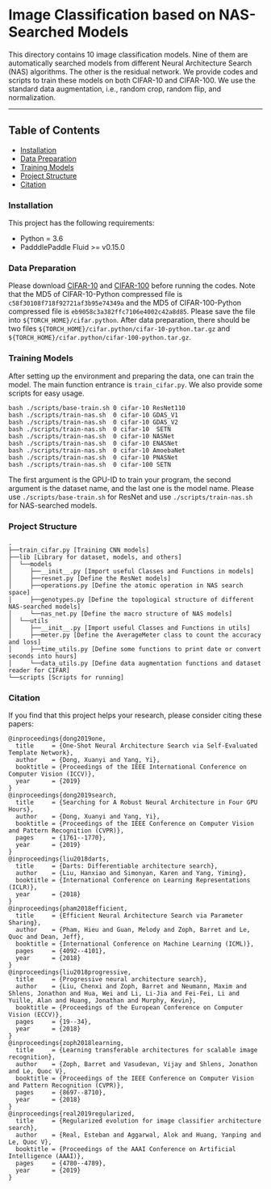 # Image Classification based on NAS-Searched Models

This directory contains 10 image classification models.
Nine of them are automatically searched models from different Neural Architecture Search (NAS) algorithms. The other is the residual network.
We provide codes and scripts to train these models on both CIFAR-10 and CIFAR-100.
We use the standard data augmentation, i.e., random crop, random flip, and normalization.

---
## Table of Contents
- [Installation](#installation)
- [Data Preparation](#data-preparation)
- [Training Models](#training-models)
- [Project Structure](#project-structure)
- [Citation](#citation)


### Installation
This project has the following requirements:
- Python = 3.6
- PadddlePaddle Fluid >= v0.15.0


### Data Preparation
Please download [CIFAR-10](https://dataset.bj.bcebos.com/cifar/cifar-10-python.tar.gz) and [CIFAR-100](https://dataset.bj.bcebos.com/cifar/cifar-100-python.tar.gz) before running the codes.
Note that the MD5 of CIFAR-10-Python compressed file is `c58f30108f718f92721af3b95e74349a` and the MD5 of CIFAR-100-Python compressed file is `eb9058c3a382ffc7106e4002c42a8d85`.
Please save the file into `${TORCH_HOME}/cifar.python`.
After data preparation, there should be two files `${TORCH_HOME}/cifar.python/cifar-10-python.tar.gz` and `${TORCH_HOME}/cifar.python/cifar-100-python.tar.gz`.


### Training Models

After setting up the environment and preparing the data, one can train the model. The main function entrance is `train_cifar.py`. We also provide some scripts for easy usage.
```
bash ./scripts/base-train.sh 0 cifar-10 ResNet110
bash ./scripts/train-nas.sh  0 cifar-10 GDAS_V1
bash ./scripts/train-nas.sh  0 cifar-10 GDAS_V2
bash ./scripts/train-nas.sh  0 cifar-10  SETN
bash ./scripts/train-nas.sh  0 cifar-10 NASNet
bash ./scripts/train-nas.sh  0 cifar-10 ENASNet
bash ./scripts/train-nas.sh  0 cifar-10 AmoebaNet
bash ./scripts/train-nas.sh  0 cifar-10 PNASNet
bash ./scripts/train-nas.sh  0 cifar-100 SETN
```
The first argument is the GPU-ID to train your program, the second argument is the dataset name, and the last one is the model name.
Please use `./scripts/base-train.sh` for ResNet and use `./scripts/train-nas.sh` for NAS-searched models.


### Project Structure
```
.
├──train_cifar.py [Training CNN models]
├──lib [Library for dataset, models, and others]
│  └──models  
│     ├──__init__.py [Import useful Classes and Functions in models]  
│     ├──resnet.py [Define the ResNet models]
│     ├──operations.py [Define the atomic operation in NAS search space]
│     ├──genotypes.py [Define the topological structure of different NAS-searched models]
│     └──nas_net.py [Define the macro structure of NAS models]
│  └──utils
│     ├──__init__.py [Import useful Classes and Functions in utils]  
│     ├──meter.py [Define the AverageMeter class to count the accuracy and loss]
│     ├──time_utils.py [Define some functions to print date or convert seconds into hours]
│     └──data_utils.py [Define data augmentation functions and dataset reader for CIFAR]
└──scripts [Scripts for running]  
```


### Citation
If you find that this project helps your research, please consider citing these papers:
```
@inproceedings{dong2019one,
  title     = {One-Shot Neural Architecture Search via Self-Evaluated Template Network},
  author    = {Dong, Xuanyi and Yang, Yi},
  booktitle = {Proceedings of the IEEE International Conference on Computer Vision (ICCV)},
  year      = {2019}
}
@inproceedings{dong2019search,
  title     = {Searching for A Robust Neural Architecture in Four GPU Hours},
  author    = {Dong, Xuanyi and Yang, Yi},
  booktitle = {Proceedings of the IEEE Conference on Computer Vision and Pattern Recognition (CVPR)},
  pages     = {1761--1770},
  year      = {2019}
}
@inproceedings{liu2018darts,
  title     = {Darts: Differentiable architecture search},
  author    = {Liu, Hanxiao and Simonyan, Karen and Yang, Yiming},
  booktitle = {International Conference on Learning Representations (ICLR)},
  year      = {2018}
}
@inproceedings{pham2018efficient,
  title     = {Efficient Neural Architecture Search via Parameter Sharing},
  author    = {Pham, Hieu and Guan, Melody and Zoph, Barret and Le, Quoc and Dean, Jeff},
  booktitle = {International Conference on Machine Learning (ICML)},
  pages     = {4092--4101},
  year      = {2018}
}
@inproceedings{liu2018progressive,
  title     = {Progressive neural architecture search},
  author    = {Liu, Chenxi and Zoph, Barret and Neumann, Maxim and Shlens, Jonathon and Hua, Wei and Li, Li-Jia and Fei-Fei, Li and Yuille, Alan and Huang, Jonathan and Murphy, Kevin},
  booktitle = {Proceedings of the European Conference on Computer Vision (ECCV)},
  pages     = {19--34},
  year      = {2018}
}
@inproceedings{zoph2018learning,
  title     = {Learning transferable architectures for scalable image recognition},
  author    = {Zoph, Barret and Vasudevan, Vijay and Shlens, Jonathon and Le, Quoc V},
  booktitle = {Proceedings of the IEEE Conference on Computer Vision and Pattern Recognition (CVPR)},
  pages     = {8697--8710},
  year      = {2018}
}
@inproceedings{real2019regularized,
  title     = {Regularized evolution for image classifier architecture search},
  author    = {Real, Esteban and Aggarwal, Alok and Huang, Yanping and Le, Quoc V},
  booktitle = {Proceedings of the AAAI Conference on Artificial Intelligence (AAAI)},
  pages     = {4780--4789},
  year      = {2019}
}
```
